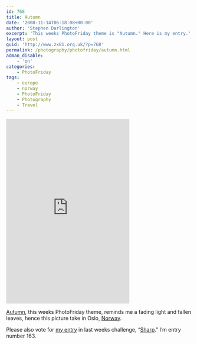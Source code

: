 ```yaml
---
id: 768
title: Autumn
date: '2008-11-14T06:18:08+00:00'
author: 'Stephen Darlington'
excerpt: 'This weeks PhotoFriday theme is "Autumn." Here is my entry.'
layout: post
guid: 'http://www.zx81.org.uk/?p=768'
permalink: /photography/photofriday/autumn.html
adman_disable:
    - 'on'
categories:
    - PhotoFriday
tags:
    - europe
    - norway
    - PhotoFriday
    - Photography
    - Travel
---
```


<iframe allowfullscreen="" frameborder="0" height="500" loading="lazy" mozallowfullscreen="" msallowfullscreen="" oallowfullscreen="" src="https://www.flickr.com/photos/stephendarlington/5195004785/player/" webkitallowfullscreen="" width="334"></iframe>

[Autumn](http://www.photofriday.com/archives/challenge/000825.php), this weeks PhotoFriday theme, reminds me a fading light and fallen leaves, hence this picture take in Oslo, [Norway](http://www.zx81.org.uk/travel/norway.html).

Please also vote for [my entry](http://www.zx81.org.uk/photography/photofriday/sharp.html) in last weeks challenge, “[Sharp](http://www.photofriday.com/linkviewer.php?id=823).” I’m entry number 163.